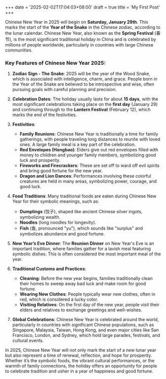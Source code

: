 +++
date = '2025-02-02T17:04:03+08:00'
draft = true
title = 'My First Post'
+++

Chinese New Year in 2025 will begin on **Saturday, January 29th**. This marks the start of the **Year of the Snake** in the Chinese zodiac, according to the lunar calendar. Chinese New Year, also known as the **Spring Festival** (春节), is the most significant traditional holiday in China and is celebrated by millions of people worldwide, particularly in countries with large Chinese communities.

### Key Features of Chinese New Year 2025:

1. **Zodiac Sign - The Snake**: 
   2025 will be the year of the Wood Snake, which is associated with intelligence, charm, and grace. People born in the Year of the Snake are believed to be introspective and wise, often pursuing goals with careful planning and precision.

2. **Celebration Dates**:
   The holiday usually lasts for about **15 days**, with the most significant celebrations taking place on the **first day** (January 29) and continuing through to the **Lantern Festival** (February 12), which marks the end of the festivities.

3. **Festivities**:
   - **Family Reunions**: Chinese New Year is traditionally a time for family gatherings, with people traveling long distances to reunite with loved ones. A large family meal is a key part of the celebration.
   - **Red Envelopes (Hongbao)**: Elders give out red envelopes filled with money to children and younger family members, symbolizing good luck and prosperity.
   - **Fireworks and Firecrackers**: These are set off to ward off evil spirits and bring good fortune for the new year.
   - **Dragon and Lion Dances**: Performances involving these colorful creatures are held in many areas, symbolizing power, courage, and good luck.
   
4. **Food Traditions**: 
   Many traditional foods are eaten during Chinese New Year for their symbolic meanings, such as:
   - **Dumplings** (饺子), shaped like ancient Chinese silver ingots, symbolizing wealth.
   - **Noodles** (long noodles for longevity).
   - **Fish** (鱼, pronounced "yu"), which sounds like "surplus" and symbolizes abundance and good fortune.
   
5. **New Year’s Eve Dinner**:
   The **Reunion Dinner** on New Year's Eve is an important tradition, where families gather for a lavish meal featuring symbolic dishes. This is often considered the most important meal of the year.

6. **Traditional Customs and Practices**:
   - **Cleaning**: Before the new year begins, families traditionally clean their homes to sweep away bad luck and make room for good fortune.
   - **Wearing New Clothes**: People typically wear new clothes, often in red, which is considered a lucky color.
   - **Visiting Relatives**: On the first day of the new year, people visit their elders and relatives to exchange greetings and well-wishes.

7. **Global Celebrations**: 
   Chinese New Year is celebrated around the world, particularly in countries with significant Chinese populations, such as Singapore, Malaysia, Taiwan, Hong Kong, and even major cities like San Francisco, London, and Sydney, which hold large parades, festivals, and cultural events.

In 2025, Chinese New Year will not only mark the start of a new lunar year but also represent a time of renewal, reflection, and hope for prosperity. Whether it’s the symbolic foods, the vibrant cultural performances, or the warmth of family connections, the holiday offers an opportunity for people to celebrate tradition and usher in a year of happiness and good fortune.
